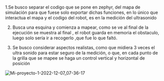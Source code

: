 

1.Se busco separar el codigo que se pone en zephyr, del mapa de simulación para que fuese solo exportar dichas funciones, en lo único que interactua el mapa y el codigo del robot, es en la medición del ultrasonido

2. Busca una esquina y comienza a mapear, como se ve al final de la ejecución se muestra  al final , el robot guarda en memoria el obstaculo, luego solo sería  ir a recogerlo ,que fue lo que faltó.

3. Se busco considerar aspectos realistas, como que midiera 3 veces el ultra sonido para estar seguro de la medición, o que, en cada punto de la grilla que se mapee se haga un control vertical y horizontal de posición

![Mi-proyecto-1-2022-12-07_07-36-17](https://user-images.githubusercontent.com/70418457/206181681-c0cd7033-9c84-4bce-8a5c-5327af41197f.gif)

